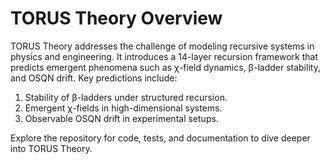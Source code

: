# TORUS Theory Overview

TORUS Theory addresses the challenge of modeling recursive systems in physics and engineering. It introduces a 14-layer recursion framework that predicts emergent phenomena such as χ-field dynamics, β-ladder stability, and OSQN drift. Key predictions include:

1. Stability of β-ladders under structured recursion.
2. Emergent χ-fields in high-dimensional systems.
3. Observable OSQN drift in experimental setups.

Explore the repository for code, tests, and documentation to dive deeper into TORUS Theory.
